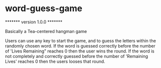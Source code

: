 # word-guess-game

******* version 1.0.0 *******

Basically a Tea-centered hangman game

Users can use any key to start the game, and to guess the letters within the randomly chosen word.
If the word is guessed correctly before the number of 'Lives Remaining" reaches 0 then the user wins the round.
If the word is not completely and correctly guessed before the number of 'Remaining Lives' reaches 0 then the users looses that round.